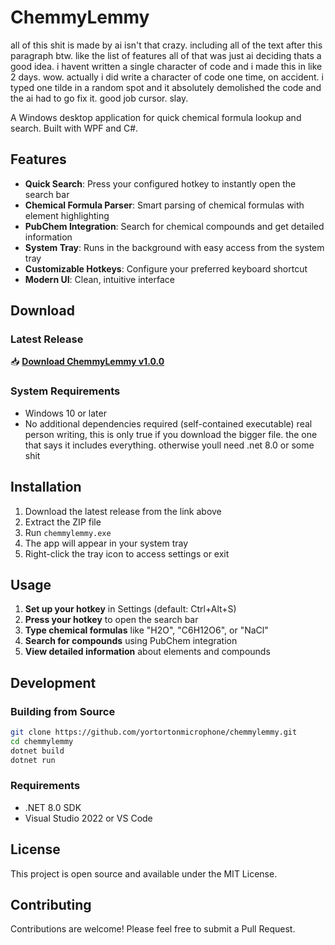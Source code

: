 # ChemmyLemmy

all of this shit is made by ai isn't that crazy. including all of the text after this paragraph btw. like the list of features all of that was just ai deciding thats a good idea. i havent written a single character of code and i made this in like 2 days. wow. actually i did write a character of code one time, on accident. i typed one tilde in a random spot and it absolutely demolished the code and the ai had to go fix it. good job cursor. slay.

A Windows desktop application for quick chemical formula lookup and search. Built with WPF and C#.

## Features

- **Quick Search**: Press your configured hotkey to instantly open the search bar
- **Chemical Formula Parser**: Smart parsing of chemical formulas with element highlighting
- **PubChem Integration**: Search for chemical compounds and get detailed information
- **System Tray**: Runs in the background with easy access from the system tray
- **Customizable Hotkeys**: Configure your preferred keyboard shortcut
- **Modern UI**: Clean, intuitive interface

## Download

### Latest Release
📥 **[Download ChemmyLemmy v1.0.0](https://github.com/yortortonmicrophone/chemmylemmy/releases/latest)**

### System Requirements
- Windows 10 or later
- No additional dependencies required (self-contained executable) real person writing, this is only true if you download the bigger file. the one that says it includes everything. otherwise youll need .net 8.0 or some shit

## Installation

1. Download the latest release from the link above
2. Extract the ZIP file
3. Run `chemmylemmy.exe`
4. The app will appear in your system tray
5. Right-click the tray icon to access settings or exit

## Usage

1. **Set up your hotkey** in Settings (default: Ctrl+Alt+S)
2. **Press your hotkey** to open the search bar
3. **Type chemical formulas** like "H2O", "C6H12O6", or "NaCl"
4. **Search for compounds** using PubChem integration
5. **View detailed information** about elements and compounds

## Development

### Building from Source

```bash
git clone https://github.com/yortortonmicrophone/chemmylemmy.git
cd chemmylemmy
dotnet build
dotnet run
```

### Requirements
- .NET 8.0 SDK
- Visual Studio 2022 or VS Code

## License

This project is open source and available under the MIT License.

## Contributing

Contributions are welcome! Please feel free to submit a Pull Request. 
